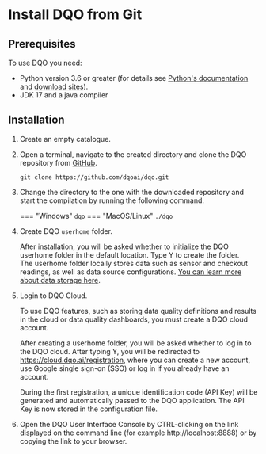 # Install DQO from Git

## Prerequisites

To use DQO you need:

  - Python version 3.6 or greater (for details see [Python's documentation](https://www.python.org/doc/) and [download sites](https://www.python.org/downloads/)).
  - JDK 17 and a java compiler

## Installation

1. Create an empty catalogue. 
2. Open a terminal, navigate to the created directory and clone the DQO repository from [GitHub](https://github.com/dqoai/dqo).
    
    ```
    git clone https://github.com/dqoai/dqo.git
    ```

3. Change the directory to the one with the downloaded repository and start the compilation by running the following command.

    === "Windows"
        ```
        dqo
        ```
    === "MacOS/Linux"
        ```
        ./dqo
        ```

4. Create DQO `userhome` folder.

   After installation, you will be asked whether to initialize the DQO userhome folder in the default location. Type Y to create the folder.  
   The userhome folder locally stores data such as sensor and checkout readings, as well as data source configurations. [You can learn more about data storage here](../../dqo-concepts/data-storage/data-storage.md).

5. Login to DQO Cloud.

   To use DQO features, such as storing data quality definitions and results in the cloud or data quality dashboards, you
   must create a DQO cloud account.

   After creating a userhome folder, you will be asked whether to log in to the DQO cloud. After typing Y, you will be
   redirected to https://cloud.dqo.ai/registration, where you can create a new account, use Google single sign-on (SSO) or log in if you already have an account.

   During the first registration, a unique identification code (API Key) will be generated and automatically passed to the DQO application.
   The API Key is now stored in the configuration file.

6. Open the DQO User Interface Console by CTRL-clicking on the link displayed on the command line (for example http://localhost:8888)
   or by copying the link to your browser.